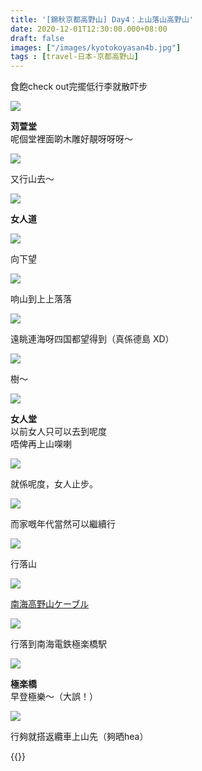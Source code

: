 ```yaml
---
title: '[錦秋京都高野山] Day4：上山落山高野山'
date: 2020-12-01T12:30:00.000+08:00
draft: false
images: ["/images/kyotokoyasan4b.jpg"]
tags : [travel-日本-京都高野山]
---
```


食飽check out完擺低行李就散吓步  

![](/images/kyotokoyasan4b1.jpg)

**苅萱堂**  
呢個堂裡面啲木雕好靚呀呀呀～  

![](/images/kyotokoyasan4b2.jpg)

又行山去～    

![](/images/kyotokoyasan4b3.jpg)

**女人道**  

![](/images/kyotokoyasan4b.jpg)

向下望  

![](/images/kyotokoyasan4b4.jpg)

响山到上上落落  

![](/images/kyotokoyasan4b5.jpg)

遠眺連海呀四国都望得到（真係德島 XD）  

![](/images/kyotokoyasan4b6.jpg)

樹～  

![](/images/kyotokoyasan4b7.jpg)

**女人堂**  
以前女人只可以去到呢度  
唔俾再上山㗎喇  

![](/images/kyotokoyasan4b8.jpg)

就係呢度，女人止步。  

![](/images/kyotokoyasan4b9.jpg)

而家嘅年代當然可以繼續行  

![](/images/kyotokoyasan4b10.jpg)

行落山  

![](/images/kyotokoyasan4b11.jpg)

[南海高野山ケーブル](https://hidie.net/kyotokoyasan3b/)  

![](/images/kyotokoyasan4b12.jpg)

行落到南海電鉄極楽橋駅  

![](/images/kyotokoyasan4b13.jpg)

**極楽橋**  
早登極樂～（大誤！）  

![](/images/kyotokoyasan4b14.jpg)

行夠就搭返纜車上山先（夠晒hea） 
 



{{<kyotokoyasan>}}  

